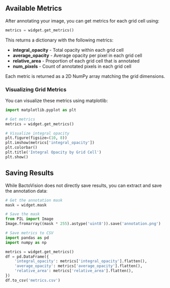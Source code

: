## Available Metrics

After annotating your image, you can get metrics for each grid cell using:

```python
metrics = widget.get_metrics()
```

This returns a dictionary with the following metrics:

- **integral_opacity** - Total opacity within each grid cell
- **average_opacity** - Average opacity per pixel in each grid cell
- **relative_area** - Proportion of each grid cell that is annotated
- **num_pixels** - Count of annotated pixels in each grid cell

Each metric is returned as a 2D NumPy array matching the grid dimensions.

### Visualizing Grid Metrics

You can visualize these metrics using matplotlib:

```python
import matplotlib.pyplot as plt

# Get metrics
metrics = widget.get_metrics()

# Visualize integral opacity
plt.figure(figsize=(10, 8))
plt.imshow(metrics['integral_opacity'])
plt.colorbar()
plt.title('Integral Opacity by Grid Cell')
plt.show()
```

## Saving Results

While BactoVision does not directly save results, you can extract and save the annotation data:

```python
# Get the annotation mask
mask = widget.mask

# Save the mask
from PIL import Image
Image.fromarray((mask * 255).astype('uint8')).save('annotation.png')

# Save metrics to CSV
import pandas as pd
import numpy as np

metrics = widget.get_metrics()
df = pd.DataFrame({
    'integral_opacity': metrics['integral_opacity'].flatten(),
    'average_opacity': metrics['average_opacity'].flatten(),
    'relative_area': metrics['relative_area'].flatten(),
})
df.to_csv('metrics.csv')
```
